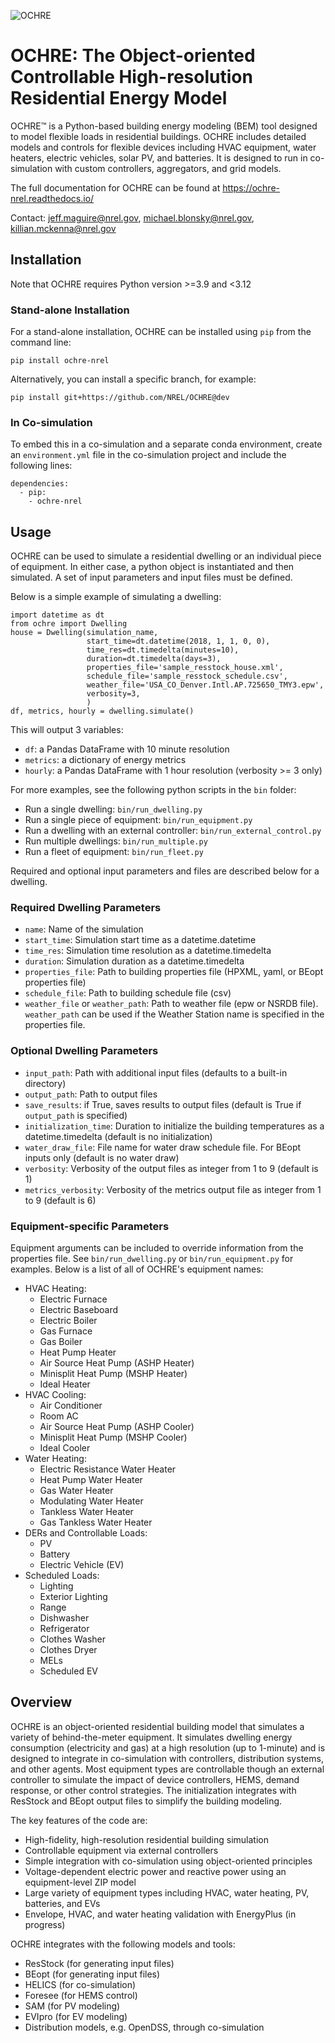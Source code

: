 ![OCHRE](docs\source\images\OCHRE-Logo-Horiz-2Color.png)

# OCHRE: The Object-oriented Controllable High-resolution Residential Energy Model

OCHRE&trade; is a Python-based building energy modeling (BEM) tool designed to model flexible loads in residential buildings. OCHRE includes detailed models and controls for flexible devices including HVAC equipment, water heaters, electric vehicles, solar PV, and batteries. It is designed to run in co-simulation with custom controllers, aggregators, and grid models.

The full documentation for OCHRE can be found at https://ochre-nrel.readthedocs.io/

Contact: jeff.maguire@nrel.gov, michael.blonsky@nrel.gov, killian.mckenna@nrel.gov

## Installation

Note that OCHRE requires Python version >=3.9 and <3.12

### Stand-alone Installation

For a stand-alone installation, OCHRE can be installed using `pip` from the command line:

```
pip install ochre-nrel
```

Alternatively, you can install a specific branch, for example:

```
pip install git+https://github.com/NREL/OCHRE@dev
```

### In Co-simulation
To embed this in a co-simulation and a separate conda environment, create an `environment.yml` file in the co-simulation
project and include the following lines:
```
dependencies:
  - pip:
    - ochre-nrel
```


## Usage

OCHRE can be used to simulate a residential dwelling or an individual piece of equipment. In either case, a python
object is instantiated and then simulated. A set of input parameters and input files must be defined. 

Below is a simple example of simulating a dwelling:
```
import datetime as dt
from ochre import Dwelling
house = Dwelling(simulation_name, 
                 start_time=dt.datetime(2018, 1, 1, 0, 0),
                 time_res=dt.timedelta(minutes=10),       
                 duration=dt.timedelta(days=3),
                 properties_file='sample_resstock_house.xml',
                 schedule_file='sample_resstock_schedule.csv',
                 weather_file='USA_CO_Denver.Intl.AP.725650_TMY3.epw',
                 verbosity=3,
                 )
df, metrics, hourly = dwelling.simulate()
```

This will output 3 variables:
 * `df`: a Pandas DataFrame with 10 minute resolution
 * `metrics`: a dictionary of energy metrics
 * `hourly`: a Pandas DataFrame with 1 hour resolution (verbosity >= 3 only)

For more examples, see the following python scripts in the `bin` folder:
* Run a single dwelling: `bin/run_dwelling.py`
* Run a single piece of equipment: `bin/run_equipment.py`
* Run a dwelling with an external controller: `bin/run_external_control.py`
* Run multiple dwellings: `bin/run_multiple.py`
* Run a fleet of equipment: `bin/run_fleet.py`

Required and optional input parameters and files are described below for a dwelling.

### Required Dwelling Parameters

* `name`: Name of the simulation
* `start_time`: Simulation start time as a datetime.datetime
* `time_res`: Simulation time resolution as a datetime.timedelta
* `duration`: Simulation duration as a datetime.timedelta
* `properties_file`: Path to building properties file (HPXML, yaml, or BEopt properties file)
* `schedule_file`: Path to building schedule file (csv)
* `weather_file` or `weather_path`: Path to weather file (epw or NSRDB file). `weather_path` can be used if the 
Weather Station name is specified in the properties file.

### Optional Dwelling Parameters

* `input_path`: Path with additional input files (defaults to a built-in directory)
* `output_path`: Path to output files
* `save_results`: if True, saves results to output files (default is True if `output_path` is specified)
* `initialization_time`: Duration to initialize the building temperatures as a datetime.timedelta (default is no 
initialization)
* `water_draw_file`: File name for water draw schedule file. For BEopt inputs only (default is no water draw)
* `verbosity`: Verbosity of the output files as integer from 1 to 9 (default is 1)
* `metrics_verbosity`: Verbosity of the metrics output file as integer from 1 to 9 (default is 6)

### Equipment-specific Parameters

Equipment arguments can be included to override information from the properties file. See `bin/run_dwelling.py` or
`bin/run_equipment.py` for examples. Below is a list of all of OCHRE's equipment names:
* HVAC Heating:
  * Electric Furnace
  * Electric Baseboard
  * Electric Boiler
  * Gas Furnace
  * Gas Boiler
  * Heat Pump Heater
  * Air Source Heat Pump (ASHP Heater)
  * Minisplit Heat Pump (MSHP Heater)
  * Ideal Heater
* HVAC Cooling:
  * Air Conditioner
  * Room AC
  * Air Source Heat Pump (ASHP Cooler)
  * Minisplit Heat Pump (MSHP Cooler)
  * Ideal Cooler
* Water Heating:
  * Electric Resistance Water Heater
  * Heat Pump Water Heater
  * Gas Water Heater
  * Modulating Water Heater
  * Tankless Water Heater
  * Gas Tankless Water Heater
* DERs and Controllable Loads:
  * PV
  * Battery
  * Electric Vehicle (EV)
* Scheduled Loads:
  * Lighting
  * Exterior Lighting
  * Range
  * Dishwasher
  * Refrigerator
  * Clothes Washer
  * Clothes Dryer
  * MELs
  * Scheduled EV 


## Overview

OCHRE is an object-oriented residential building model that simulates a variety of behind-the-meter equipment.
It simulates dwelling energy consumption (electricity and gas) at a high resolution (up to 1-minute) and is designed 
to integrate in co-simulation with controllers, distribution systems, and other agents.
Most equipment types are controllable though an external controller to simulate the impact of device
controllers, HEMS, demand response, or other control strategies.
The initialization integrates with ResStock and BEopt output files to simplify the building modeling.

The key features of the code are:

* High-fidelity, high-resolution residential building simulation
* Controllable equipment via external controllers
* Simple integration with co-simulation using object-oriented principles
* Voltage-dependent electric power and reactive power using an equipment-level ZIP model
* Large variety of equipment types including HVAC, water heating, PV, batteries, and EVs
* Envelope, HVAC, and water heating validation with EnergyPlus (in progress)

OCHRE integrates with the following models and tools:
* ResStock (for generating input files)
* BEopt (for generating input files)
* HELICS (for co-simulation)
* Foresee (for HEMS control)
* SAM (for PV modeling)
* EVIpro (for EV modeling)
* Distribution models, e.g. OpenDSS, through co-simulation

